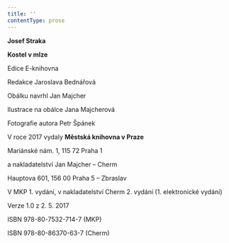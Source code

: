 ```yaml
---
title: ''
contentType: prose
---
```


**Josef Straka**

**Kostel v mlze**

Edice E-knihovna

Redakce Jaroslava Bednářová

Obálku navrhl Jan Majcher

Ilustrace na obálce Jana Majcherová

Fotografie autora Petr Špánek

V roce 2017 vydaly **Městská knihovna v Praze**

Mariánské nám. 1, 115 72 Praha 1

a nakladatelství Jan Majcher – Cherm

Hauptova 601, 156 00 Praha 5 – Zbraslav

V MKP 1. vydání, v nakladatelství Cherm 2. vydání (1. elektronické vydání) 

Verze 1.0 z 2. 5. 2017

ISBN 978-80-7532-714-7 (MKP)

ISBN 978-80-86370-63-7 (Cherm)
